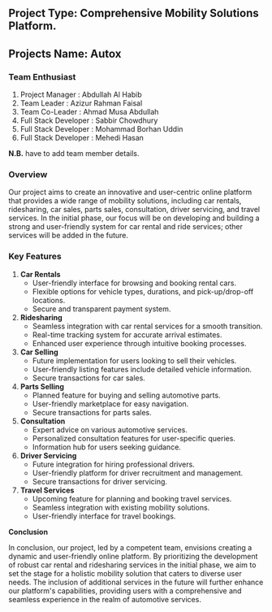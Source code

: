 <!-- problem

01. brand lowecase
02. status




 -->

## **Project Type:** Comprehensive Mobility Solutions Platform.

## **Projects Name:** Autox

### **Team Enthusiast**

1. Project Manager : Abdullah Al Habib
2. Team Leader : Azizur Rahman Faisal
3. Team Co-Leader : Ahmad Musa Abdullah
4. Full Stack Developer : Sabbir Chowdhury
5. Full Stack Developer : Mohammad Borhan Uddin
6. Full Stack Developer : Mehedi Hasan

**N.B.** have to add team member details.

### Overview

Our project aims to create an innovative and user-centric online platform that provides a wide range of mobility solutions, including car rentals, ridesharing, car sales, parts sales, consultation, driver servicing, and travel services. In the initial phase, our focus will be on developing and building a strong and user-friendly system for car rental and ride services; other services will be added in the future.

### **Key Features**

1. **Car Rentals**
   - User-friendly interface for browsing and booking rental cars.
   - Flexible options for vehicle types, durations, and pick-up/drop-off locations.
   - Secure and transparent payment system.
2. **Ridesharing**
   - Seamless integration with car rental services for a smooth transition.
   - Real-time tracking system for accurate arrival estimates.
   - Enhanced user experience through intuitive booking processes.
3. **Car Selling**
   - Future implementation for users looking to sell their vehicles.
   - User-friendly listing features include detailed vehicle information.
   - Secure transactions for car sales.
4. **Parts Selling**
   - Planned feature for buying and selling automotive parts.
   - User-friendly marketplace for easy navigation.
   - Secure transactions for parts sales.
5. **Consultation**
   - Expert advice on various automotive services.
   - Personalized consultation features for user-specific queries.
   - Information hub for users seeking guidance.
6. **Driver Servicing**
   - Future integration for hiring professional drivers.
   - User-friendly platform for driver recruitment and management.
   - Secure transactions for driver servicing.
7. **Travel Services**
   - Upcoming feature for planning and booking travel services.
   - Seamless integration with existing mobility solutions.
   - User-friendly interface for travel bookings.

**Conclusion**

In conclusion, our project, led by a competent team, envisions creating a dynamic and user-friendly online platform. By prioritizing the development of robust car rental and ridesharing services in the initial phase, we aim to set the stage for a holistic mobility solution that caters to diverse user needs. The inclusion of additional services in the future will further enhance our platform's capabilities, providing users with a comprehensive and seamless experience in the realm of automotive services.
